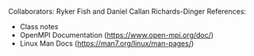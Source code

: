 Collaborators: Ryker Fish and Daniel Callan Richards-Dinger
References: 
+ Class notes
+ OpenMPI Documentation (https://www.open-mpi.org/doc/)
+ Linux Man Docs (https://man7.org/linux/man-pages/)
